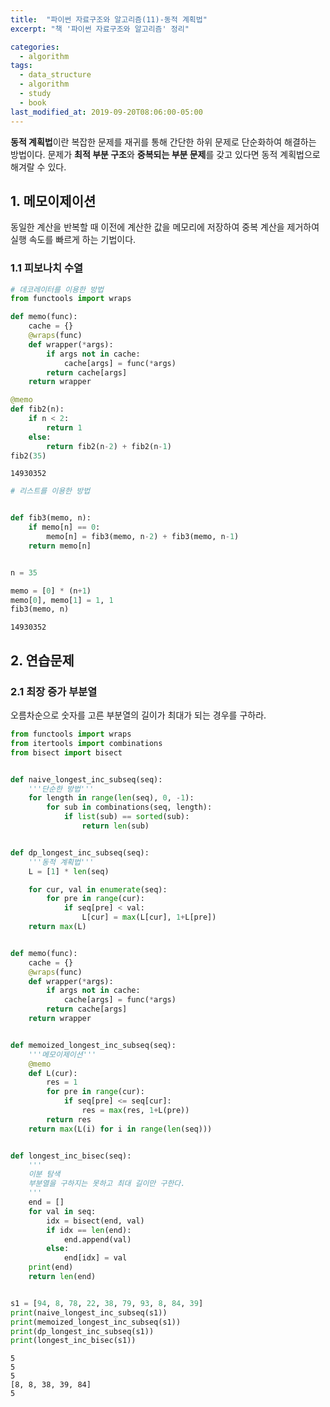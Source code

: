 ```yaml
---
title:  "파이썬 자료구조와 알고리즘(11)-동적 계획법"
excerpt: "책 '파이썬 자료구조와 알고리즘' 정리"

categories:
  - algorithm
tags:
  - data_structure
  - algorithm
  - study
  - book
last_modified_at: 2019-09-20T08:06:00-05:00
---
```




**동적 계획법**이란 복잡한 문제를 재귀를 통해 간단한 하위 문제로 단순화하여 해결하는 방법이다. 문제가 **최적 부분 구조**와 **중복되는 부분 문제**를 갖고 있다면 동적 계획법으로 해겨랄 수 있다.

## 1. 메모이제이션
동일한 계산을 반복할 때 이전에 계산한 값을 메모리에 저장하여 중복 계산을 제거하여 실행 속도를 빠르게 하는 기법이다.

### 1.1 피보나치 수열


```python
# 데코레이터를 이용한 방법
from functools import wraps

def memo(func):
    cache = {}
    @wraps(func)
    def wrapper(*args):
        if args not in cache:
            cache[args] = func(*args)
        return cache[args]
    return wrapper

@memo
def fib2(n):
    if n < 2:
        return 1
    else:
        return fib2(n-2) + fib2(n-1)
fib2(35)
```




    14930352




```python
# 리스트를 이용한 방법


def fib3(memo, n):
    if memo[n] == 0:
        memo[n] = fib3(memo, n-2) + fib3(memo, n-1)
    return memo[n]


n = 35

memo = [0] * (n+1)
memo[0], memo[1] = 1, 1
fib3(memo, n)
```




    14930352



## 2. 연습문제
### 2.1 최장 증가 부분열
오름차순으로 숫자를 고른 부분열의 길이가 최대가 되는 경우를 구하라.


```python
from functools import wraps
from itertools import combinations
from bisect import bisect


def naive_longest_inc_subseq(seq):
    '''단순한 방법'''
    for length in range(len(seq), 0, -1):
        for sub in combinations(seq, length):
            if list(sub) == sorted(sub):
                return len(sub)


def dp_longest_inc_subseq(seq):
    '''동적 계획법'''
    L = [1] * len(seq)

    for cur, val in enumerate(seq):
        for pre in range(cur):
            if seq[pre] < val:
                L[cur] = max(L[cur], 1+L[pre])
    return max(L)


def memo(func):
    cache = {}
    @wraps(func)
    def wrapper(*args):
        if args not in cache:
            cache[args] = func(*args)
        return cache[args]
    return wrapper


def memoized_longest_inc_subseq(seq):
    '''메모이제이션'''
    @memo
    def L(cur):
        res = 1
        for pre in range(cur):
            if seq[pre] <= seq[cur]:
                res = max(res, 1+L(pre))
        return res
    return max(L(i) for i in range(len(seq)))


def longest_inc_bisec(seq):
    '''
    이분 탐색
    부분열을 구하지는 못하고 최대 길이만 구한다.
    '''
    end = []
    for val in seq:
        idx = bisect(end, val)
        if idx == len(end):
            end.append(val)
        else:
            end[idx] = val
    print(end)
    return len(end)


s1 = [94, 8, 78, 22, 38, 79, 93, 8, 84, 39]
print(naive_longest_inc_subseq(s1))
print(memoized_longest_inc_subseq(s1))
print(dp_longest_inc_subseq(s1))
print(longest_inc_bisec(s1))
```

    5
    5
    5
    [8, 8, 38, 39, 84]
    5

